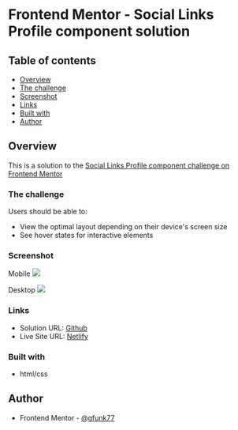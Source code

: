 # Frontend Mentor - Social Links Profile component solution

## Table of contents

- [Overview](#overview)
- [The challenge](#the-challenge)
- [Screenshot](#screenshot)
- [Links](#links)
- [Built with](#built-with)
- [Author](#author)

## Overview

This is a solution to the [Social Links Profile component challenge on Frontend Mentor](https://www.frontendmentor.io/challenges/social-links-profile-UG32l9m6dQ)

### The challenge

Users should be able to:

- View the optimal layout depending on their device's screen size
- See hover states for interactive elements

### Screenshot

Mobile
![]($$$)

Desktop
![]($$$)

### Links

- Solution URL: [Github](https://github.com/gfunk77/Frontend-Mentor/tree/main/social-links-profile)
- Live Site URL: [Netlify](https://gfunk77-social-links-profile.netlify.app)

### Built with

- html/css

## Author

- Frontend Mentor - [@gfunk77](https://www.frontendmentor.io/profile/gfunk77)
